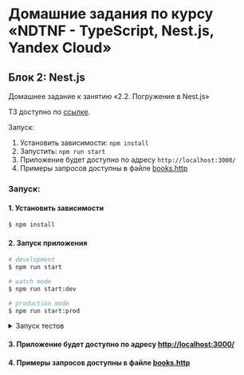# Домашние задания по курсу «NDTNF - TypeScript, Nest.js, Yandex Cloud»

## Блок 2: Nest.js

Домашнее задание к занятию «2.2. Погружение в Nest.js»

ТЗ доступно по [ссылке](https://github.com/netology-code/ndtnf-homeworks/tree/master/006-nestjs-ext).

Запуск:
1) Установить зависимости: `npm install`
2) Запустить: `npm run start`
3) Приложение будет доступно по адресу `http://localhost:3000/`
4) Примеры запросов доступны в файле [books.http](http/books.http)

### Запуск:

#### 1. Установить зависимости

```bash
$ npm install
```

#### 2. Запуск приложения

```bash
# development
$ npm run start

# watch mode
$ npm run start:dev

# production mode
$ npm run start:prod
```

<details>
<summary>Запуск тестов</summary>

```bash
# unit tests
$ npm run test

# e2e tests
$ npm run test:e2e

# test coverage
$ npm run test:cov
```
</details>

#### 3. Приложение будет доступно по адресу [http://localhost:3000/](http://localhost:3000/)
#### 4. Примеры запросов доступны в файле [books.http](http/books.http)


